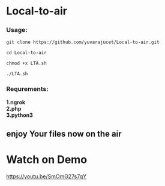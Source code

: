 # Local-to-air
### Usage:
```
git clone https://github.com/yuvarajucet/Local-to-air.git 
```
```
cd Local-to-air
```
```
chmod +x LTA.sh
```
```
./LTA.sh
```

### Requrements:
<b> 1.ngrok </b><br>
<b> 2.php </b><br>
<b> 3.python3 </b><br>

## enjoy Your files now on the air

# Watch on Demo
https://youtu.be/SmOmG27s7qY
